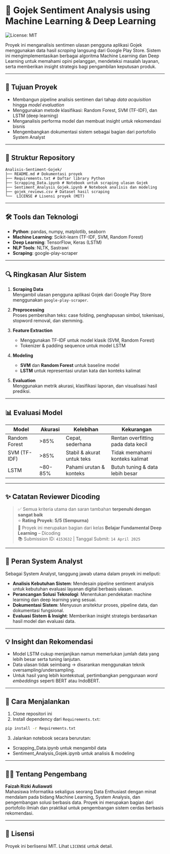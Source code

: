 # 🧠 Gojek Sentiment Analysis using Machine Learning & Deep Learning
![License: MIT](https://img.shields.io/badge/License-MIT-yellow.svg)

Proyek ini menganalisis sentimen ulasan pengguna aplikasi Gojek menggunakan data hasil *scraping* langsung dari Google Play Store. Sistem ini mengimplementasikan berbagai algoritma Machine Learning dan Deep Learning untuk memahami opini pelanggan, mendeteksi masalah layanan, serta memberikan insight strategis bagi pengambilan keputusan produk.

---

## 🎯 Tujuan Proyek

- Membangun pipeline analisis sentimen dari tahap *data acquisition* hingga *model evaluation*
- Menggunakan metode klasifikasi: Random Forest, SVM (TF-IDF), dan LSTM (deep learning)
- Menganalisis performa model dan membuat insight untuk rekomendasi bisnis
- Mengembangkan dokumentasi sistem sebagai bagian dari portofolio System Analyst

---

## 📂 Struktur Repository
```
Analisis-Sentiment-Gojek/
├── README.md # Dokumentasi proyek
├── Requirements.txt # Daftar library Python
├── Scrapping_Data.ipynb # Notebook untuk scraping ulasan Gojek
├── Sentiment_Analysis_Gojek.ipynb # Notebook analisis dan modeling
├── gojek_reviews.csv # Dataset hasil scraping
└──  LICENSE # Lisensi proyek (MIT)
```

---

## 🛠️ Tools dan Teknologi

- **Python**: pandas, numpy, matplotlib, seaborn
- **Machine Learning**: Scikit-learn (TF-IDF, SVM, Random Forest)
- **Deep Learning**: TensorFlow, Keras (LSTM)
- **NLP Tools**: NLTK, Sastrawi
- **Scraping**: google-play-scraper

---

## 🔍 Ringkasan Alur Sistem

1. **Scraping Data**  
   Mengambil ulasan pengguna aplikasi Gojek dari Google Play Store menggunakan `google-play-scraper`.

2. **Preprocessing**  
   Proses pembersihan teks: case folding, penghapusan simbol, tokenisasi, stopword removal, dan stemming.

3. **Feature Extraction**  
   - Menggunakan TF-IDF untuk model klasik (SVM, Random Forest)
   - Tokenizer & padding sequence untuk model LSTM

4. **Modeling**  
   - **SVM** dan **Random Forest** untuk baseline model
   - **LSTM** untuk representasi urutan kata dan konteks kalimat

5. **Evaluation**  
   Menggunakan metrik akurasi, klasifikasi laporan, dan visualisasi hasil prediksi.

---

## 📊 Evaluasi Model

| Model         | Akurasi | Kelebihan                  | Kekurangan                           |
|---------------|---------|----------------------------|--------------------------------------|
| Random Forest | >85%    | Cepat, sederhana           | Rentan overfitting pada data kecil   |
| SVM (TF-IDF)  | >85%    | Stabil & akurat untuk teks | Tidak memahami konteks kalimat       |
| LSTM          | ~80-85% | Pahami urutan & konteks    | Butuh tuning & data lebih besar      |

---

## ✨ Catatan Reviewer Dicoding

> ✅ Semua kriteria utama dan saran tambahan **terpenuhi dengan sangat baik**  
> ⭐ **Rating Proyek: 5/5 (Sempurna)**  
> 📌 Proyek ini merupakan bagian dari kelas **Belajar Fundamental Deep Learning** – Dicoding  
> 📚 Submission ID: `4153632` | Tanggal Submit: `14 April 2025`

---

## 📄 Peran System Analyst

Sebagai System Analyst, tanggung jawab utama dalam proyek ini meliputi:

- **Analisis Kebutuhan Sistem**: Mendesain pipeline sentiment analysis untuk kebutuhan evaluasi layanan digital berbasis ulasan.
- **Perancangan Solusi Teknologi**: Menentukan pendekatan machine learning dan deep learning yang sesuai.
- **Dokumentasi Sistem**: Menyusun arsitektur proses, pipeline data, dan dokumentasi fungsional.
- **Evaluasi Sistem & Insight**: Memberikan insight strategis berdasarkan hasil model dan evaluasi data.

---

## 💡 Insight dan Rekomendasi

- Model LSTM cukup menjanjikan namun memerlukan jumlah data yang lebih besar serta tuning lanjutan.
- Data ulasan tidak seimbang → disarankan menggunakan teknik oversampling/undersampling.
- Untuk hasil yang lebih kontekstual, pertimbangkan penggunaan *word embeddings* seperti BERT atau IndoBERT.

---

## 📌 Cara Menjalankan

1. Clone repositori ini
2. Install dependency dari `Requirements.txt`:
```bash
pip install -r Requirements.txt
```
3. Jalankan notebook secara berurutan:
  - Scrapping_Data.ipynb untuk mengambil data
  - Sentiment_Analysis_Gojek.ipynb untuk analisis & modeling

---

## 👩‍💻 Tentang Pengembang

**Faizah Rizki Auliawati**  
Mahasiswa Informatika sekaligus seorang Data Enthusiast dengan minat mendalam pada bidang Machine Learning, System Analysis, dan pengembangan solusi berbasis data. Proyek ini merupakan bagian dari portofolio ilmiah dan praktikal untuk pengembangan sistem cerdas berbasis rekomendasi.

---

## 📄 Lisensi

Proyek ini berlisensi MIT. Lihat `LICENSE` untuk detail.
    


